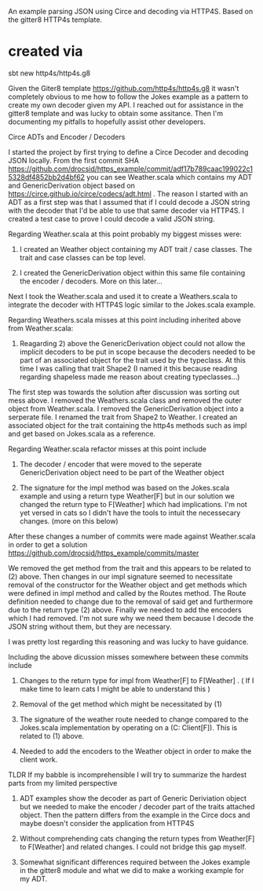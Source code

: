 An example parsing JSON using Circe and decoding via HTTP4S. Based on the gitter8 HTTP4s template.

# created via
sbt new http4s/http4s.g8

Given the Giter8 template https://github.com/http4s/http4s.g8 it wasn't completely obvious to me how to follow the Jokes example as a pattern to create my own decoder given my API. I reached out for assistance in the gitter8 template and was lucky to obtain some assitance. Then I'm documenting my pitfalls to hopefully assist other developers.


Circe ADTs and Encoder / Decoders

I started the project by first trying to define a Circe Decoder and decoding JSON locally. From the first commit SHA https://github.com/drocsid/https_example/commit/adf17b789caac199022c15328df4852bb2d4bf62 you can see Weather.scala which contains my ADT and GenericDerivation object based on https://circe.github.io/circe/codecs/adt.html . 
The reason I started with an ADT as a first step was that I assumed that if I could decode a JSON string with the decoder that I'd be able to use that same decoder via HTTP4S.
I created a test case to prove I could decode a valid JSON string.

Regarding Weather.scala at this point probably my biggest misses were:

1) I created an Weather object containing my ADT trait / case classes. The trait and case classes can be top level.

2) I created the GenericDerivation object within this same file containing the encoder / decoders. More on this later...


Next I took the Weather.scala and used it to create a Weathers.scala to integrate the decoder with HTTP4S logic similar to the Jokes.scala example.


Regarding Weathers.scala misses at this point including inherited above from Weather.scala:

1) Reagarding 2) above the GenericDerivation object could not allow the implicit decoders to be put in scope because the decoders needed to be part of an associated object for the trait used by the typeclass. At this time I was calling that trait Shape2 (I named it this because reading regarding shapeless made me reason about creating typeclasses...) 


The first step was towards the solution after discussion was sorting out mess above. I removed the Weathers.scala class and removed the outer object from Weather.scala. I removed the GenericDerivation object into a serperate file. I renamed the trait from Shape2 to Weather. I created an associated object for the trait containing the http4s methods such as impl and get based on Jokes.scala as a reference.


Regarding Weather.scala refactor misses at this point include

1) The decoder / encoder that were moved to the seperate GenericDerivation object need to be part of the Weather object

2) The signature for the impl method was based on the Jokes.scala example and using a return type Weather[F] but in our solution we changed the return type to F[Weather] which had implications. I'm not yet versed in cats so I didn't have the tools to intuit the necessecary changes. (more on this below)



After these changes a number of commits were made against Weather.scala in order to get a solution https://github.com/drocsid/https_example/commits/master

We removed the get method from the trait and this appears to be related to (2) above. Then changes in our impl signature seemed to necessitate removal of the constructor for the Weather object and get methods which were defined in impl method and called by the Routes method. The Route definition needed to change due to the removal of said get and furthermore due to the return type (2) above. Finally we needed to add the encoders which I had removed. I'm not sure why we need them because I
decode the JSON string without them, but they are necessary. 

I was pretty lost regarding this reasoning and was lucky to have guidance.


Including the above dicussion misses somewhere between these commits include

1) Changes to the return type for impl from Weather[F] to F[Weather] . ( If I make time to learn cats I might be able to understand this )

2) Removal of the get method which might be necessitated by (1)

3) The signature of the weather route needed to change compared to the Jokes.scala implementation by operating on a (C: Client[F]). This is related to (1) above.

4) Needed to add the encoders to the Weather object in order to make the client work.



TLDR If my babble is incomprehensible I will try to summarize the hardest parts from my limited perspective

1) ADT examples show the decoder as part of Generic Deriviation object but we needed to make the encoder / decoder part of the traits attached object. Then the pattern differs from the example in the Circe docs and maybe doesn't consider the application from HTTP4S

2) Without comprehending cats changing the return types from Weather[F] to F[Weather] and related changes. I could not bridge this gap myself.

3) Somewhat significant differences required between the Jokes example in the gitter8 module and what we did to make a working example for my ADT.






